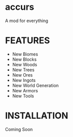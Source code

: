 # accurs
A mod for everything
>
# FEATURES
- New Biomes
- New Blocks
- New Woods
- New Trees
- New Ores
- New Ingots
- New World Generation
- New Armors
- New Tools
>
# INSTALLATION
Coming Soon
